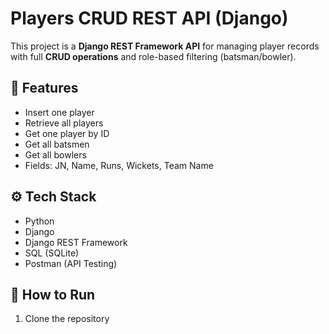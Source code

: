 # Players CRUD REST API (Django)

This project is a **Django REST Framework API** for managing player records with full **CRUD operations** and role-based filtering (batsman/bowler).

## 📌 Features

- Insert one player
- Retrieve all players
- Get one player by ID
- Get all batsmen
- Get all bowlers
- Fields: JN, Name, Runs, Wickets, Team Name

## ⚙️ Tech Stack

- Python
- Django
- Django REST Framework
- SQL (SQLite)
- Postman (API Testing)

## 🚀 How to Run

1. Clone the repository  
